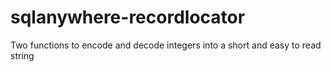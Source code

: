 # sqlanywhere-recordlocator
Two functions to encode and decode integers into a short and easy to read string
